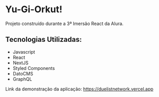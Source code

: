 # Yu-Gi-Orkut!

Projeto construído durante a 3ª Imersão React da Alura.

## Tecnologias Utilizadas:

- Javascript
- React
- NextJS
- Styled Components
- DatoCMS
- GraphQL

Link da demonstração da aplicação: https://duelistnetwork.vercel.app
